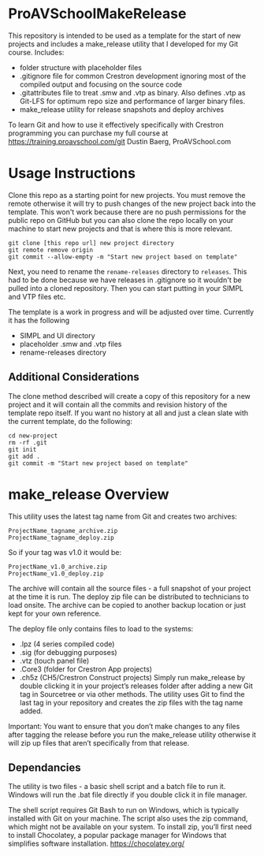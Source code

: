 # ProAVSchoolMakeRelease
This repository is intended to be used as a template for the start of new projects and includes a make_release utility that I developed for my Git course.
Includes:
- folder structure with placeholder files
- .gitignore file for common Crestron development ignoring most of the compiled output and focusing on the source code
- .gitattributes file to treat .smw and .vtp as binary. Also defines .vtp as Git-LFS for optimum repo size and performance of larger binary files.
- make_release utility for release snapshots and deploy archives

To learn Git and how to use it effectively specifically with Crestron programming you can purchase my full course at https://training.proavschool.com/git
Dustin Baerg, ProAVSchool.com

# Usage Instructions
Clone this repo as a starting point for new projects.
You must remove the remote otherwise it will try to push changes of the new project back into the template. This won't work because there are no push permissions for the public repo on GitHub but you can also clone the repo locally on your machine to start new projects and that is where this is more relevant.
```
git clone [this repo url] new project directory
git remote remove origin
git commit --allow-empty -m "Start new project based on template"
```

Next, you need to rename the `rename-releases` directory to `releases`. This had to be done because we have releases in .gitignore so it wouldn't be pulled into a cloned repository.
Then you can start putting in your SIMPL and VTP files etc.

The template is a work in progress and will be adjusted over time.
Currently it has the following
- SIMPL and UI directory
- placeholder .smw and .vtp files
- rename-releases directory

## Additional Considerations
The clone method described will create a copy of this repository for a new project and it will contain all the commits and revision history of the template repo itself.
If you want no history at all and just a clean slate with the current template, do the following:

```
cd new-project
rm -rf .git
git init
git add .
git commit -m "Start new project based on template"
```

# make_release Overview
This utility uses the latest tag name from Git and creates two archives:
```
ProjectName_tagname_archive.zip
ProjectName_tagname_deploy.zip
```
So if your tag was v1.0 it would be:
```
ProjectName_v1.0_archive.zip
ProjectName_v1.0_deploy.zip
```
The archive will contain all the source files - a full snapshot of your project at the time it is run.
The deploy zip file can be distributed to technicians to load onsite. The archive can be copied to another backup location or just kept for your own reference.

The deploy file only contains files to load to the systems:
- .lpz (4 series compiled code)
- .sig (for debugging purposes)
- .vtz (touch panel file)
- .Core3 (folder for Crestron App projects)
- .ch5z (CH5/Crestron Construct projects)
Simply run make_release by double clicking it in your project’s releases folder after adding a new Git tag in Sourcetree or via other methods. The utility uses Git to find the last tag in your repository and creates the zip files with the tag name added. 

Important: You want to ensure that you don’t make changes to any files after tagging the release before you run the make_release utility otherwise it will zip up files that aren’t specifically from that release.

## Dependancies
The utility is two files - a basic shell script and a batch file to run it.
Windows will run the .bat file directly if you double click it in file manager.

The shell script requires Git Bash to run on Windows, which is typically installed with Git on your machine.
The script also uses the zip command, which might not be available on your system. To install zip, you’ll first need to install Chocolatey, a popular package manager for Windows that simplifies software installation. https://chocolatey.org/